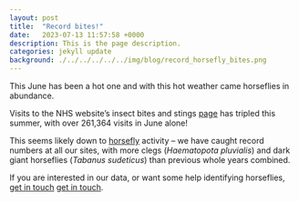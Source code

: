 ```yaml
---
layout: post
title:  "Record bites!"
date:   2023-07-13 11:57:58 +0000
description: This is the page description.
categories: jekyll update
background: ./../../../../../img/blog/record_horsefly_bites.png
---
```


This June has been a hot one and with this hot weather came horseflies in abundance.

Visits to the NHS website’s insect bites and stings [page][page] has tripled this summer, with over 261,364 visits in June alone!

This seems likely down to [horsefly][horsefly] activity – we have caught record numbers at all our sites, with more clegs (*Haematopota pluvialis*) and dark giant horseflies (*Tabanus sudeticus*) than previous whole years combined.

If you are interested in our data, or want some help identifying horseflies, [get in touch] [get in touch].

[page]: https://www.england.nhs.uk/2023/07/visits-to-the-nhs-websites-insect-bites-and-stings-page-triple-this-summer/
[horsefly]: https://www.proscience.uk/jekyll/update/2022/11/19/Cleg.html 
[get in touch]: https://www.proscience.uk/contact/